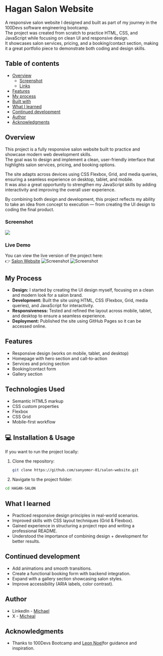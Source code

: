 # Hagan Salon Website

A responsive salon website I designed and built as part of my journey in the 100Devs software engineering bootcamp.  
The project was created from scratch to practice HTML, CSS, and JavaScript while focusing on clean UI and responsive design.  
It showcases salon services, pricing, and a booking/contact section, making it a great portfolio piece to demonstrate both coding and design skills.

## Table of contents

- [Overview](#overview)
  - [Screenshot](#screenshot)
  - [Links](#links)
- [Features](#Features)
- [My process](#my-process)
- [Built with](#Technologies-used)
- [What I learned](#what-i-learned)
- [Continued development](#continued-development)
- [Author](#author)
- [Acknowledgments](#acknowledgments)

## Overview

This project is a fully responsive salon website built to practice and showcase modern web development skills.  
The goal was to design and implement a clean, user-friendly interface that highlights salon services, pricing, and booking options.

The site adapts across devices using CSS Flexbox, Grid, and media queries, ensuring a seamless experience on desktop, tablet, and mobile.  
It was also a great opportunity to strengthen my JavaScript skills by adding interactivity and improving the overall user experience.

By combining both design and development, this project reflects my ability to take an idea from concept to execution — from creating the UI design to coding the final product.

### Screenshot

![](./screenshot.jpg)

### Live Demo

You can view the live version of the project here:  
👉 [Salon Website](https://sanyomor-01.github.io/Hagan-Salon/)
![Screenshot](screenshot.png)
![Screenshot](screenshot.png)

## My Process

- **Design:** I started by creating the UI design myself, focusing on a clean and modern look for a salon brand.
- **Development:** Built the site using HTML, CSS (Flexbox, Grid, media queries), and JavaScript for interactivity.
- **Responsiveness:** Tested and refined the layout across mobile, tablet, and desktop to ensure a seamless experience.
- **Deployment:** Published the site using GitHub Pages so it can be accessed online.

## Features

- Responsive design (works on mobile, tablet, and desktop)
- Homepage with hero section and call-to-action
- Services and pricing section
- Booking/contact form
- Gallery section

## Technologies Used

- Semantic HTML5 markup
- CSS custom properties
- Flexbox
- CSS Grid
- Mobile-first workflow

## 💻 Installation & Usage

If you want to run the project locally:

1. Clone the repository:
   ```bash
   git clone https://github.com/sanyomor-01/salon-website.git
   ```
2. Navigate to the project folder:

```bash
cd HAGAN-SALON
```

## What I learned

- Practiced responsive design principles in real-world scenarios.
- Improved skills with CSS layout techniques (Grid & Flexbox).
- Gained experience in structuring a project repo and writing a professional README.
- Understood the importance of combining design + development for better results.

## Continued development

- Add animations and smooth transitions.
- Create a functional booking form with backend integration.
- Expand with a gallery section showcasing salon styles.
- Improve accessibility (ARIA labels, color contrast).

## Author

- LinkedIn - [Michael](www.linkedin.com/in/michael-sanyomor)
- X - [Micheal](https://x.com/sanyo_mor)

## Acknowledgments

- Thanks to 100Devs Bootcamp and [Leon Noel](https)for guidance and inspiration.
